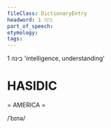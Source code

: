 ```yaml
---
fileClass: DictionaryEntry
headword: בינה 1
part_of_speech: 
etymology: 
tags: 
---
```

בינה 1
'intelligence, understanding'

HASIDIC
=======
= AMERICA = 

/ˈbɪnə/